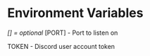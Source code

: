 # Environment Variables
*[] = optional*
[PORT] - Port to listen on

TOKEN - Discord user account token